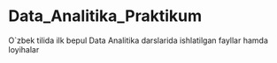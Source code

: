 # Data_Analitika_Praktikum
O`zbek tilida ilk bepul Data Analitika darslarida ishlatilgan fayllar hamda loyihalar
